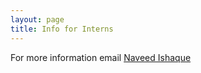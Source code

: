 ```yaml
---
layout: page
title: Info for Interns
---
```


For more information email [Naveed Ishaque](mailto:naveed.ishaque@bih-charite.de)
